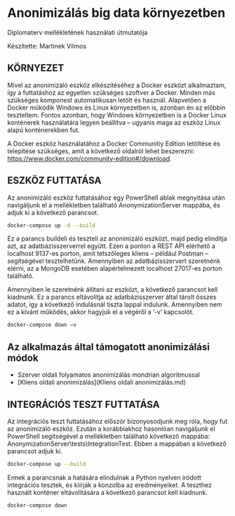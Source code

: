 # Anonimizálás big data környezetben

Diplomaterv mellékletének használati útmutatója

Készítette: Martinek Vilmos

## KÖRNYEZET

Mivel az anonimizáló eszköz elkészítéséhez a Docker eszközt alkalmaztam, így a futtatáshoz az egyetlen szükséges szoftver a Docker. Minden más szükséges komponest automatikusan letölt és használ. Alapvetően a Docker működik Windows és Linux környezetben is, azonban én az előbbin teszteltem. Fontos azonban, hogy Windows környezetben is a Docker Linux konténerek használatára legyen beállítva – ugyanis maga az eszköz Linux alapú konténerekben fut.

A Docker eszköz használatához a Docker Communitiy Edition letöltése és telepítése szükséges, amit a következő oldalról lehet beszerezni: <https://www.docker.com/community-edition#/download>.

## ESZKÖZ FUTTATÁSA

Az anonimizáló eszköz futtatásához egy PowerShell ablak megnyitása után navigáljunk el a mellékletben található AnonymizationServer mappába, és adjuk ki a következő parancsot.

```bash
docker-compose up -d --build
```

Ez a parancs buildeli és teszteli az anonimizáló eszközt, majd pedig elindítja azt, az adatbázisszerverrel együtt. Ezen a ponton a REST API elérhető a localhost 9137-es porton, amit tetszőleges kliens – például Postman – segítségével tesztelhetünk. Amennyiben az adatbázisszervert szeretnénk elérni, az a MongoDB esetében alapértelmezett localhost 27017-es porton található.

Amennyiben le szeretnénk állítani az eszközt, a következő parancsot kell kiadnunk. Ez a parancs eltávolítja az adatbázisszerver által tárolt összes adatot, így a következő indulásnál tiszta lappal indulunk. Amennyiben nem ez a kívánt működés, akkor hagyjuk el a végéről a ’-v’ kapcsolót.

```bash
docker-compose down –v
```

## Az alkalmazás által támogatott anonimizálási módok
* Szerver oldali folyamatos anonimizálás mondrian algoritmussal
* [Kliens oldali anonimizálás](Kliens oldali anonimizálás.md)

## INTEGRÁCIÓS TESZT FUTTATÁSA

Az integrációs teszt futtatásához először bizonyosodjunk meg róla, hogy fut az anonimizáló eszköz. Ezután a korábbiakhoz hasonlóan navigáljunk el PowerShell segítségével a mellékletben található következő mappába: AnonymizationServer\tests\IntegrationTest. Ebben a mappában a következő parancsot adjuk ki.

```bash
docker-compose up --build
```

Ennek a parancsnak a hatására elindulnak a Python nyelven íródott integrációs tesztek, és kiírják a konzolba az eredményeiket. A teszthez használt konténer eltávolítására a következő parancsot kell kiadnunk.

```bash
docker-compose down
```
